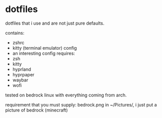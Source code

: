 # dotfiles
dotfiles that i use and are not just pure defaults.

contains:
- zshrc
- kitty (terminal emulator) config
- an interesting config
requires:
- zsh
- kitty
- hyprland
- hyprpaper
- waybar
- wofi

tested on bedrock linux with everything coming from arch.

requirement that you must supply: bedrock.png in ~/Pictures/, i just put a picture of bedrock (minecraft)
